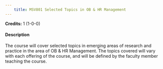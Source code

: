 ```yaml
---
    title: MSV801 Selected Topics in OB & HR Management
---
```

**Credits:** 1 (1-0-0)



#### Description 
The course will cover selected topics in emerging areas of research and practice in the area of OB & HR Management. The topics covered will vary with each offering of the course, and will be defined by the faculty member teaching the course.